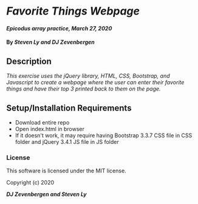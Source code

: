 # _Favorite Things Webpage_

#### _Epicodus array practice, March 27, 2020_

#### By _**Steven Ly and DJ Zevenbergen**_

## Description

_This exercise uses the jQuery library, HTML, CSS, Bootstrap, and Javascript to create a webpage where the user can enter their favorite things and have their top 3 printed back to them on the page._

## Setup/Installation Requirements

* Download entire repo
* Open index.html in browser
* If it doesn't work, it may require having Bootstrap 3.3.7 CSS file in CSS folder and jQuery 3.4.1 JS file in JS folder


### License

This software is licensed under the MIT license.

Copyright (c) 2020 

**_DJ Zevenbergen and Steven Ly_**
